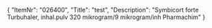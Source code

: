 {
  "ItemNr": "026400",
  "Title": "test",
  "Description": "Symbicort forte Turbuhaler, inhal.pulv 320 mikrogram/9 mikrogram/inh Pharmachim"
}